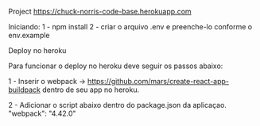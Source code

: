 Project
https://chuck-norris-code-base.herokuapp.com


Iniciando:
1 - npm install
2 - criar o arquivo .env e preenche-lo conforme o env.example



Deploy no heroku

Para funcionar o deploy no heroku deve seguir os passos abaixo:

1 - Inserir o webpack -> https://github.com/mars/create-react-app-buildpack dentro de seu app no heroku.

2 - Adicionar o script abaixo dentro do package.json da aplicaçao.
    "webpack": "4.42.0"


